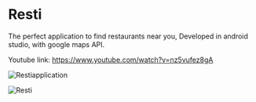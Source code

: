 # Resti
The perfect application to find restaurants near you,
Developed in android studio, with google maps API.


Youtube link: https://www.youtube.com/watch?v=nz5vufez8gA

![Restiapplication](https://i.makeagif.com/media/7-05-2021/pWwLdu.gif)


![Resti](https://i.makeagif.com/media/7-05-2021/uPN8Pj.gif)


